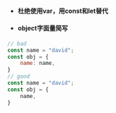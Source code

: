 * #### 杜绝使用var，用const和let替代
* #### object字面量简写

```js
// bad
const name = "david";
const obj = {
    name: name,
}
// good
const name = "david";
const obj = {
    name,
}
```




